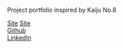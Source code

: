 Project portfolio inspired by Kaiju No.8


<a href="[http://example.com/](https://lemo.work)" target="_blank">Site</a>
[Site](https://lemo.work)  
[Github](https://github.com/llemmoo)  
[LinkedIn](https://linkedin.com/in/oliver-lemonakis)  
